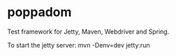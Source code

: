 poppadom
=======

Test framework for Jetty, Maven, Webdriver and Spring.

To start the jetty server:
mvn -Denv=dev jetty:run